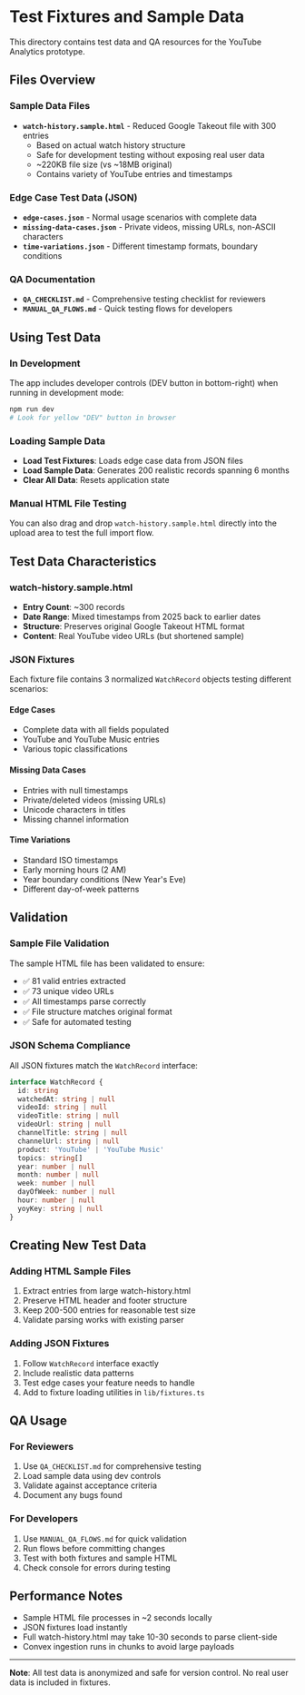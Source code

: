 # Test Fixtures and Sample Data

This directory contains test data and QA resources for the YouTube Analytics prototype.

## Files Overview

### Sample Data Files

- **`watch-history.sample.html`** - Reduced Google Takeout file with 300 entries
  - Based on actual watch history structure
  - Safe for development testing without exposing real user data
  - ~220KB file size (vs ~18MB original)
  - Contains variety of YouTube entries and timestamps

### Edge Case Test Data (JSON)

- **`edge-cases.json`** - Normal usage scenarios with complete data
- **`missing-data-cases.json`** - Private videos, missing URLs, non-ASCII characters
- **`time-variations.json`** - Different timestamp formats, boundary conditions

### QA Documentation

- **`QA_CHECKLIST.md`** - Comprehensive testing checklist for reviewers
- **`MANUAL_QA_FLOWS.md`** - Quick testing flows for developers

## Using Test Data

### In Development

The app includes developer controls (DEV button in bottom-right) when running in development mode:

```bash
npm run dev
# Look for yellow "DEV" button in browser
```

### Loading Sample Data

- **Load Test Fixtures**: Loads edge case data from JSON files
- **Load Sample Data**: Generates 200 realistic records spanning 6 months
- **Clear All Data**: Resets application state

### Manual HTML File Testing

You can also drag and drop `watch-history.sample.html` directly into the upload area to test the full import flow.

## Test Data Characteristics

### watch-history.sample.html

- **Entry Count**: ~300 records
- **Date Range**: Mixed timestamps from 2025 back to earlier dates
- **Structure**: Preserves original Google Takeout HTML format
- **Content**: Real YouTube video URLs (but shortened sample)

### JSON Fixtures

Each fixture file contains 3 normalized `WatchRecord` objects testing different scenarios:

#### Edge Cases

- Complete data with all fields populated
- YouTube and YouTube Music entries
- Various topic classifications

#### Missing Data Cases

- Entries with null timestamps
- Private/deleted videos (missing URLs)
- Unicode characters in titles
- Missing channel information

#### Time Variations

- Standard ISO timestamps
- Early morning hours (2 AM)
- Year boundary conditions (New Year's Eve)
- Different day-of-week patterns

## Validation

### Sample File Validation

The sample HTML file has been validated to ensure:

- ✅ 81 valid entries extracted
- ✅ 73 unique video URLs
- ✅ All timestamps parse correctly
- ✅ File structure matches original format
- ✅ Safe for automated testing

### JSON Schema Compliance

All JSON fixtures match the `WatchRecord` interface:

```typescript
interface WatchRecord {
  id: string
  watchedAt: string | null
  videoId: string | null
  videoTitle: string | null
  videoUrl: string | null
  channelTitle: string | null
  channelUrl: string | null
  product: 'YouTube' | 'YouTube Music'
  topics: string[]
  year: number | null
  month: number | null
  week: number | null
  dayOfWeek: number | null
  hour: number | null
  yoyKey: string | null
}
```

## Creating New Test Data

### Adding HTML Sample Files

1. Extract entries from large watch-history.html
2. Preserve HTML header and footer structure
3. Keep 200-500 entries for reasonable test size
4. Validate parsing works with existing parser

### Adding JSON Fixtures

1. Follow `WatchRecord` interface exactly
2. Include realistic data patterns
3. Test edge cases your feature needs to handle
4. Add to fixture loading utilities in `lib/fixtures.ts`

## QA Usage

### For Reviewers

1. Use `QA_CHECKLIST.md` for comprehensive testing
2. Load sample data using dev controls
3. Validate against acceptance criteria
4. Document any bugs found

### For Developers

1. Use `MANUAL_QA_FLOWS.md` for quick validation
2. Run flows before committing changes
3. Test with both fixtures and sample HTML
4. Check console for errors during testing

## Performance Notes

- Sample HTML file processes in ~2 seconds locally
- JSON fixtures load instantly
- Full watch-history.html may take 10-30 seconds to parse client-side
- Convex ingestion runs in chunks to avoid large payloads

---

**Note**: All test data is anonymized and safe for version control. No real user data is included in fixtures.
